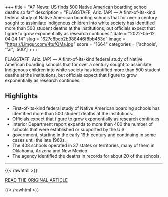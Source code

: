 +++
title = "AP News: US finds 500 Native American boarding school deaths so far"
description = "FLAGSTAFF, Ariz. (AP) — A first-of-its-kind federal study of Native American boarding schools that for over a century sought to assimilate Indigenous children into white society has identified more than 500 student deaths at the institutions, but officials expect that figure to grow exponentially as research continues."
date = "2022-05-12 04:24:14"
slug = "627c8bcb2b988446f8bb453d"
image = "https://i.imgur.com/4tufQMa.jpg"
score = "1664"
categories = ['schools', 'far', '500']
+++

FLAGSTAFF, Ariz. (AP) — A first-of-its-kind federal study of Native American boarding schools that for over a century sought to assimilate Indigenous children into white society has identified more than 500 student deaths at the institutions, but officials expect that figure to grow exponentially as research continues.

## Highlights

- First-of-its-kind federal study of Native American boarding schools has identified more than 500 student deaths at the institutions.
- Officials expect that figure to grow exponentially as research continues.
- Interior Department report expands to more than 400 the number of schools that were established or supported by the U.S.
- government, starting in the early 19th century and continuing in some cases until the late 1960s.
- The 408 schools operated in 37 states or territories, many of them in Oklahoma, Arizona and New Mexico.
- The agency identified the deaths in records for about 20 of the schools.

---

{{< rawhtml >}}
  <p class="article-category">
    <a target="_blank" href="https://apnews.com/article/religion-education-native-americans-cbd724ae4e423c788089ef98cec4315a">READ THE ORIGINAL ARTICLE</a>
  </p>
{{< /rawhtml >}}
